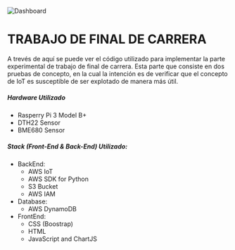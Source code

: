 ![Dashboard](webindex.jpg)

# TRABAJO DE FINAL DE CARRERA
A trevés de aquí se puede ver el código utilizado para implementar la parte experimental de trabajo de final de carrera.
Esta parte que consiste en dos pruebas de concepto, en la cual la intención es de verificar que
 el concepto de IoT es susceptible de ser explotado de manera más útil.

##### Hardware Utilizado
* Rasperry Pi 3 Model B+
* DTH22 Sensor
* BME680 Sensor

##### Stack (Front-End & Back-End) Utilizado:
* BackEnd:
    * AWS IoT
    * AWS SDK for Python
    * S3 Bucket 
    * AWS IAM
* Database:
    * AWS DynamoDB
* FrontEnd:
    * CSS (Boostrap)
    * HTML
    * JavaScript and ChartJS
